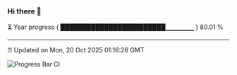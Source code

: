 ### Hi there 👋

⏳ Year progress { ████████████████████████▁▁▁▁▁▁ } 80.01 %

---

⏰ Updated on Mon, 20 Oct 2025 01:16:26 GMT

![Progress Bar CI](https://github.com/liununu/liununu/workflows/Progress%20Bar%20CI/badge.svg)
